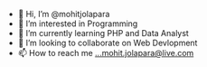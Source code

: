 - 👋 Hi, I’m @mohitjolapara
- 👀 I’m interested in Programming
- 🌱 I’m currently learning PHP and Data Analyst
- 💞️ I’m looking to collaborate on Web Devlopment
- 📫 How to reach me ...mohit.jolapara@live.com

<!---
mohitjolapara/mohitjolapara is a ✨ special ✨ repository because its `README.md` (this file) appears on your GitHub profile.
You can click the Preview link to take a look at your changes.
--->

